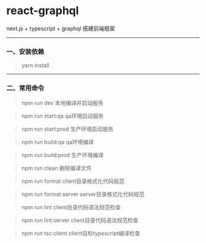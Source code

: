# react-graphql

next.js + typescript + graphql 搭建前端框架

------


### 一、安装依赖

> yarn install

------

### 二、常用命令

> npm run dev 本地编译并启动服务

> npm run start:qa qa环境启动服务

> npm run start:prod 生产环境启动服务

> npm run build:qa qa环境编译

> npm run build:prod 生产环境编译

> npm run clean 删除编译文件

> npm run format client目录格式化代码规范

> npm run format:server server目录格式化代码规范

> npm run lint client目录代码语法规范检查

> npm run lint:server client目录代码语法规范检查

> npm run tsc:client client目标typescript编译检查



